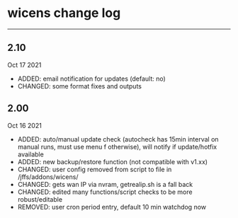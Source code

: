 # wicens change log
-----------------
## 2.10  
Oct 17 2021
* ADDED: email notification for updates (default: no)
* CHANGED: some format fixes and outputs
## 2.00  
Oct 16 2021
* ADDED: auto/manual update check (autocheck has 15min interval on manual runs, must use menu f otherwise), 
will notify if update/hotfix available
* ADDED: new backup/restore function (not compatible with v1.xx)
* CHANGED: user config removed from script to file in /jffs/addons/wicens/
* CHANGED: gets wan IP via nvram, getrealip.sh is a fall back
* CHANGED: edited many functions/script checks to be more robust/editable
* REMOVED: user cron period entry, default 10 min watchdog now
## 
